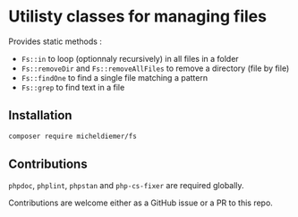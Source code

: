 
# Utilisty classes for managing files

Provides static methods :

- `Fs::in` to loop (optionnaly recursively) in all files in a folder
- `Fs::removeDir` and  `Fs::removeAllFiles` to remove a directory (file by file)
- `Fs::findOne` to find a single file matching a pattern
- `Fs::grep` to find text in a file

## Installation

```bash
composer require micheldiemer/fs
```

## Contributions

`phpdoc`, `phplint`, `phpstan` and `php-cs-fixer` are required globally.

Contributions are welcome either as a GitHub issue or a PR to this repo.
